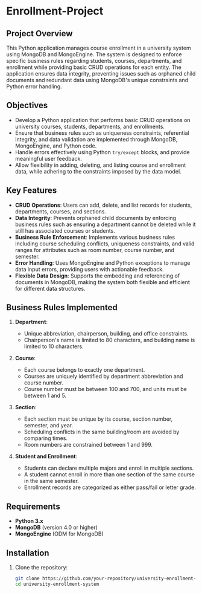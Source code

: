 # Enrollment-Project

## Project Overview
This Python application manages course enrollment in a university system using MongoDB and MongoEngine. The system is designed to enforce specific business rules regarding students, courses, departments, and enrollment while providing basic CRUD operations for each entity. The application ensures data integrity, preventing issues such as orphaned child documents and redundant data using MongoDB's unique constraints and Python error handling.

## Objectives
- Develop a Python application that performs basic CRUD operations on university courses, students, departments, and enrollments.
- Ensure that business rules such as uniqueness constraints, referential integrity, and data validation are implemented through MongoDB, MongoEngine, and Python code.
- Handle errors effectively using Python `try/except` blocks, and provide meaningful user feedback.
- Allow flexibility in adding, deleting, and listing course and enrollment data, while adhering to the constraints imposed by the data model.

## Key Features
- **CRUD Operations**: Users can add, delete, and list records for students, departments, courses, and sections.
- **Data Integrity**: Prevents orphaned child documents by enforcing business rules such as ensuring a department cannot be deleted while it still has associated courses or students.
- **Business Rule Enforcement**: Implements various business rules including course scheduling conflicts, uniqueness constraints, and valid ranges for attributes such as room number, course number, and semester.
- **Error Handling**: Uses MongoEngine and Python exceptions to manage data input errors, providing users with actionable feedback.
- **Flexible Data Design**: Supports the embedding and referencing of documents in MongoDB, making the system both flexible and efficient for different data structures.

## Business Rules Implemented
1. **Department**:
   - Unique abbreviation, chairperson, building, and office constraints.
   - Chairperson's name is limited to 80 characters, and building name is limited to 10 characters.

2. **Course**:
   - Each course belongs to exactly one department.
   - Courses are uniquely identified by department abbreviation and course number.
   - Course number must be between 100 and 700, and units must be between 1 and 5.

3. **Section**:
   - Each section must be unique by its course, section number, semester, and year.
   - Scheduling conflicts in the same building/room are avoided by comparing times.
   - Room numbers are constrained between 1 and 999.

4. **Student and Enrollment**:
   - Students can declare multiple majors and enroll in multiple sections.
   - A student cannot enroll in more than one section of the same course in the same semester.
   - Enrollment records are categorized as either pass/fail or letter grade.

## Requirements
- **Python 3.x**
- **MongoDB** (version 4.0 or higher)
- **MongoEngine** (ODM for MongoDB)

## Installation
1. Clone the repository:
   ```bash
   git clone https://github.com/your-repository/university-enrollment-system.git
   cd university-enrollment-system
